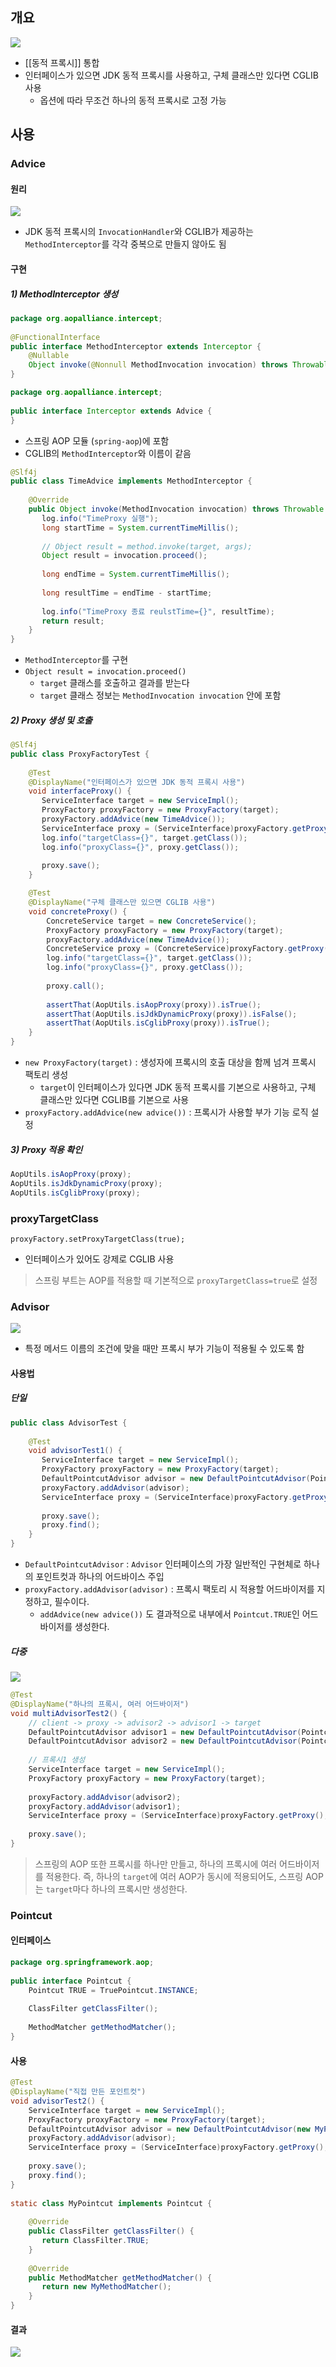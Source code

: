 ## 개요
![](https://i.imgur.com/DCsAYEE.png)
- [[동적 프록시]] 통합
- 인터페이스가 있으면 JDK 동적 프록시를 사용하고, 구체 클래스만 있다면 CGLIB 사용
	- 옵션에 따라 무조건 하나의 동적 프록시로 고정 가능
## 사용
### Advice
#### 원리
![](https://i.imgur.com/cMFaNGr.png)
- JDK 동적 프록시의 `InvocationHandler`와 CGLIB가 제공하는 `MethodInterceptor`를 각각 중복으로 만들지 않아도 됨
#### 구현
##### 1) MethodInterceptor 생성
```java
package org.aopalliance.intercept;  
  
@FunctionalInterface  
public interface MethodInterceptor extends Interceptor {  
    @Nullable  
    Object invoke(@Nonnull MethodInvocation invocation) throws Throwable;  
}
```
```java
package org.aopalliance.intercept;  
  
public interface Interceptor extends Advice {  
}
```
- 스프링 AOP 모듈 (`spring-aop`)에 포함
- CGLIB의 `MethodInterceptor`와 이름이 같음
```java
@Slf4j  
public class TimeAdvice implements MethodInterceptor {  
  
    @Override  
    public Object invoke(MethodInvocation invocation) throws Throwable {  
       log.info("TimeProxy 실행");  
       long startTime = System.currentTimeMillis();  
  
       // Object result = method.invoke(target, args);  
       Object result = invocation.proceed();  
  
       long endTime = System.currentTimeMillis();  
  
       long resultTime = endTime - startTime;  
  
       log.info("TimeProxy 종료 reulstTime={}", resultTime);  
       return result;  
    }  
}
```
- `MethodInterceptor`를 구현
- `Object result = invocation.proceed()`
	- `target` 클래스를 호출하고 결과를 받는다
	- `target` 클래스 정보는 `MethodInvocation invocation` 안에 포함
##### 2) Proxy 생성 및 호출
```java
@Slf4j  
public class ProxyFactoryTest {  
  
    @Test  
    @DisplayName("인터페이스가 있으면 JDK 동적 프록시 사용")  
    void interfaceProxy() {  
       ServiceInterface target = new ServiceImpl();  
       ProxyFactory proxyFactory = new ProxyFactory(target);  
       proxyFactory.addAdvice(new TimeAdvice());  
       ServiceInterface proxy = (ServiceInterface)proxyFactory.getProxy();  
       log.info("targetClass={}", target.getClass());  
       log.info("proxyClass={}", proxy.getClass());  
  
       proxy.save(); 
    }  

	@Test  
	@DisplayName("구체 클래스만 있으면 CGLIB 사용")  
	void concreteProxy() {  
	    ConcreteService target = new ConcreteService();  
	    ProxyFactory proxyFactory = new ProxyFactory(target);  
	    proxyFactory.addAdvice(new TimeAdvice());  
	    ConcreteService proxy = (ConcreteService)proxyFactory.getProxy();  
	    log.info("targetClass={}", target.getClass());  
	    log.info("proxyClass={}", proxy.getClass());  
	  
	    proxy.call();  
	  
	    assertThat(AopUtils.isAopProxy(proxy)).isTrue();  
	    assertThat(AopUtils.isJdkDynamicProxy(proxy)).isFalse();  
	    assertThat(AopUtils.isCglibProxy(proxy)).isTrue();  
	}
}
```
- `new ProxyFactory(target)` : 생성자에 프록시의 호출 대상을 함께 넘겨 프록시 팩토리 생성
	- `target`이 인터페이스가 있다면 JDK 동적 프록시를 기본으로 사용하고, 구체 클래스만 있다면 CGLIB를 기본으로 사용
- `proxyFactory.addAdvice(new advice())` : 프록시가 사용할 부가 기능 로직 설정
##### 3) Proxy 적용 확인
```java
AopUtils.isAopProxy(proxy);  
AopUtils.isJdkDynamicProxy(proxy);  
AopUtils.isCglibProxy(proxy);
```
### proxyTargetClass
`proxyFactory.setProxyTargetClass(true);`
- 인터페이스가 있어도 강제로 CGLIB 사용

> 스프링 부트는 AOP를 적용할 때 기본적으로 `proxyTargetClass=true`로 설정
### Advisor
![](https://i.imgur.com/xb8PZEL.png)
- 특정 메서드 이름의 조건에 맞을 때만 프록시 부가 기능이 적용될 수 있도록 함
#### 사용법
##### 단일
```java
public class AdvisorTest {  
  
    @Test  
    void advisorTest1() {  
       ServiceInterface target = new ServiceImpl();  
       ProxyFactory proxyFactory = new ProxyFactory(target);  
       DefaultPointcutAdvisor advisor = new DefaultPointcutAdvisor(Pointcut.TRUE, new TimeAdvice());  
       proxyFactory.addAdvisor(advisor);  
       ServiceInterface proxy = (ServiceInterface)proxyFactory.getProxy();  
  
       proxy.save();  
       proxy.find();  
    }  
}
```
- `DefaultPointcutAdvisor` : `Advisor` 인터페이스의 가장 일반적인 구현체로 하나의 포인트컷과 하나의 어드바이스 주입
- `proxyFactory.addAdvisor(advisor)` : 프록시 팩토리 시 적용할 어드바이저를 지정하고, 필수이다.
	- `addAdvice(new advice())` 도 결과적으로 내부에서 `Pointcut.TRUE`인 어드바이저를 생성한다.
##### 다중
![](https://i.imgur.com/AGfh2Sf.png)
```java
@Test  
@DisplayName("하나의 프록시, 여러 어드바이저")  
void multiAdvisorTest2() {  
    // client -> proxy -> advisor2 -> advisor1 -> target  
    DefaultPointcutAdvisor advisor1 = new DefaultPointcutAdvisor(Pointcut.TRUE, new Advice1());  
    DefaultPointcutAdvisor advisor2 = new DefaultPointcutAdvisor(Pointcut.TRUE, new Advice2());  
  
    // 프록시1 생성  
    ServiceInterface target = new ServiceImpl();  
    ProxyFactory proxyFactory = new ProxyFactory(target);  
  
    proxyFactory.addAdvisor(advisor2);  
    proxyFactory.addAdvisor(advisor1);  
    ServiceInterface proxy = (ServiceInterface)proxyFactory.getProxy();  
  
    proxy.save();  
}
```

> 스프링의 AOP 또한 프록시를 하나만 만들고, 하나의 프록시에 여러 어드바이저를 적용한다.
> 즉, 하나의 `target`에 여러 AOP가 동시에 적용되어도, 스프링 AOP는 `target`마다 하나의 프록시만 생성한다.
### Pointcut
#### 인터페이스
```java
package org.springframework.aop;  
  
public interface Pointcut {  
    Pointcut TRUE = TruePointcut.INSTANCE;  
  
    ClassFilter getClassFilter();  
  
    MethodMatcher getMethodMatcher();  
}
```
#### 사용
```java
@Test  
@DisplayName("직접 만든 포인트컷")  
void advisorTest2() {  
    ServiceInterface target = new ServiceImpl();  
    ProxyFactory proxyFactory = new ProxyFactory(target);  
    DefaultPointcutAdvisor advisor = new DefaultPointcutAdvisor(new MyPointcut(), new TimeAdvice());  
    proxyFactory.addAdvisor(advisor);  
    ServiceInterface proxy = (ServiceInterface)proxyFactory.getProxy();  
  
    proxy.save();  
    proxy.find();  
}  
  
static class MyPointcut implements Pointcut {  
  
    @Override  
    public ClassFilter getClassFilter() {  
       return ClassFilter.TRUE;  
    }  
  
    @Override  
    public MethodMatcher getMethodMatcher() {  
       return new MyMethodMatcher();  
    }  
}
```
#### 결과
![](https://i.imgur.com/3ala80T.png)